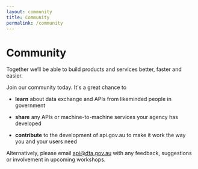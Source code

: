 ```yaml
---
layout: community
title: Community
permalink: /community
---
```

# Community
Together we‘ll be able to build products and services better, faster and easier.

Join our community today. It's a great chance to

- **learn** about data exchange and APIs from likeminded people in government

- **share** any APIs or machine-to-machine services your agency has developed

- **contribute** to the development of api.gov.au to make it work the way you and your users need

Alternatively, please email api@dta.gov.au with any feedback, suggestions or involvement in upcoming workshops.


